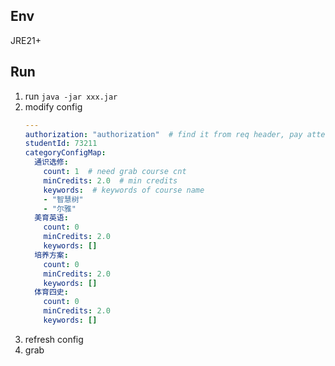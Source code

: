 ## Env

JRE21+

## Run

1. run `java -jar xxx.jar`
2. modify config
   ```yaml
   ---
   authorization: "authorization"  # find it from req header, pay attention to the period, as i write this, it's valid for 12h
   studentId: 73211
   categoryConfigMap:
     通识选修:
       count: 1  # need grab course cnt
       minCredits: 2.0  # min credits
       keywords:  # keywords of course name
       - "智慧树"
       - "尔雅"
     美育英语:
       count: 0
       minCredits: 2.0
       keywords: []
     培养方案:
       count: 0
       minCredits: 2.0
       keywords: []
     体育四史:
       count: 0
       minCredits: 2.0
       keywords: []
   ```
3. refresh config
4. grab